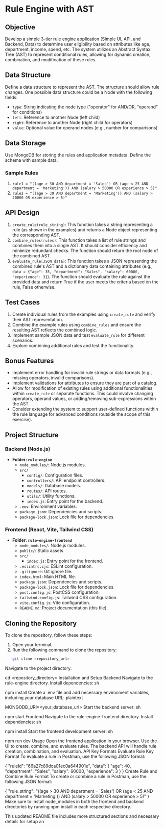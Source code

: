 # Rule Engine with AST 

## Objective
Develop a simple 3-tier rule engine application (Simple UI, API, and Backend, Data) to determine user eligibility based on attributes like age, department, income, spend, etc. The system utilizes an Abstract Syntax Tree (AST) to represent conditional rules, allowing for dynamic creation, combination, and modification of these rules.

## Data Structure
Define a data structure to represent the AST. The structure should allow rule changes. One possible data structure could be a Node with the following fields:
- `type`: String indicating the node type ("operator" for AND/OR, "operand" for conditions)
- `left`: Reference to another Node (left child)
- `right`: Reference to another Node (right child for operators)
- `value`: Optional value for operand nodes (e.g., number for comparisons)

## Data Storage
Use MongoDB for storing the rules and application metadata. Define the schema with sample data.

### Sample Rules
1. `rule1 = "((age > 30 AND department = 'Sales') OR (age < 25 AND department = 'Marketing')) AND (salary > 50000 OR experience > 5)"`
2. `rule2 = "((age > 30 AND department = 'Marketing')) AND (salary > 20000 OR experience > 5)"`

## API Design
1. `create_rule(rule_string)`: This function takes a string representing a rule (as shown in the examples) and returns a Node object representing the corresponding AST.
2. `combine_rules(rules)`: This function takes a list of rule strings and combines them into a single AST. It should consider efficiency and minimize redundant checks. The function should return the root node of the combined AST.
3. `evaluate_rule(JSON data)`: This function takes a JSON representing the combined rule's AST and a dictionary data containing attributes (e.g., `data = {"age": 35, "department": "Sales", "salary": 60000, "experience": 3}`). The function should evaluate the rule against the provided data and return True if the user meets the criteria based on the rule, False otherwise.

## Test Cases
1. Create individual rules from the examples using `create_rule` and verify their AST representation.
2. Combine the example rules using `combine_rules` and ensure the resulting AST reflects the combined logic.
3. Implement sample JSON data and test `evaluate_rule` for different scenarios.
4. Explore combining additional rules and test the functionality.

## Bonus Features
- Implement error handling for invalid rule strings or data formats (e.g., missing operators, invalid comparisons).
- Implement validations for attributes to ensure they are part of a catalog.
- Allow for modification of existing rules using additional functionalities within `create_rule` or separate functions. This could involve changing operators, operand values, or adding/removing sub-expressions within the AST.
- Consider extending the system to support user-defined functions within the rule language for advanced conditions (outside the scope of this exercise).

## Project Structure

### Backend (Node.js)
- **Folder: `rule-engine`**
  - `node_modules/`: Node.js modules.
  - `src/`
    - `config/`: Configuration files.
    - `controllers/`: API endpoint controllers.
    - `models/`: Database models.
    - `routes/`: API routes.
    - `utils/`: Utility functions.
    - `index.js`: Entry point for the backend.
  - `.env`: Environment variables.
  - `package.json`: Dependencies and scripts.
  - `package-lock.json`: Lock file for dependencies.

### Frontend (React, Vite, Tailwind CSS)
- **Folder: `rule-engine-frontend`**
  - `node_modules/`: Node.js modules.
  - `public/`: Static assets.
  - `src/`
    - `index.js`: Entry point for the frontend.
  - `.eslintrc.cjs`: ESLint configuration.
  - `.gitignore`: Git ignore file.
  - `index.html`: Main HTML file.
  - `package.json`: Dependencies and scripts.
  - `package-lock.json`: Lock file for dependencies.
  - `post.config.js`: PostCSS configuration.
  - `tailwind.config.js`: Tailwind CSS configuration.
  - `vite.config.js`: Vite configuration.
  - `README.md`: Project documentation (this file).

## Cloning the Repository

To clone the repository, follow these steps:

1. Open your terminal.
2. Run the following command to clone the repository:
   ```sh
   git clone <repository_url>
Navigate to the project directory:

cd <repository_directory>
Installation and Setup
Backend
Navigate to the rule-engine directory.
Install dependencies:
sh

npm install
Create a .env file and add necessary environment variables, including your database URL:
plaintext

MONGODB_URI=<your_database_url>
Start the backend server:
sh

npm start
Frontend
Navigate to the rule-engine-frontend directory.
Install dependencies:
sh

npm install
Start the frontend development server:
sh

npm run dev
Usage
Open the frontend application in your browser.
Use the UI to create, combine, and evaluate rules.
The backend API will handle rule creation, combination, and evaluation.
API Key Formats
Evaluate Rule Key Format
To evaluate a rule in Postman, use the following JSON format:


{
  "ruleId": "66a27c89dca01ec0a644901e",
  "data": {
    "age": 40,
    "department": "Sales",
    "salary": 60000,
    "experience": 3
  }
}
Create Rule and Combine Rule Format
To create or combine a rule in Postman, use the following JSON format:


{
  "rule_string": "((age > 30 AND department = 'Sales') OR (age < 25 AND department = 'Marketing')) AND (salary > 50000 OR experience > 5)"
}
Make sure to install node_modules in both the frontend and backend directories by running npm install in each respective directory.



This updated README file includes more structured sections and necessary details for setup an